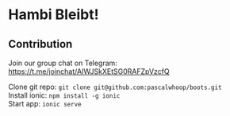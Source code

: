 # Hambi Bleibt!

## Contribution

Join our group chat on Telegram: https://t.me/joinchat/AIWJSkXEtSG0RAFZpVzcfQ  

Clone git repo: `git clone git@github.com:pascalwhoop/boots.git`  
Install ionic: `npm install -g ionic`  
Start app: `ionic serve`
